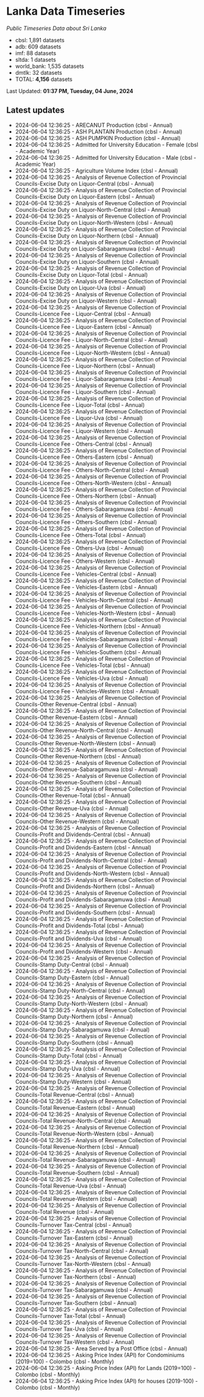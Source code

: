 # Lanka Data Timeseries
*Public Timeseries Data about Sri Lanka*

* cbsl: 1,891 datasets
* adb: 609 datasets
* imf: 88 datasets
* sltda: 1 datasets
* world_bank: 1,535 datasets
* dmtlk: 32 datasets
* TOTAL: **4,156** datasets

Last Updated: **01:37 PM, Tuesday, 04 June, 2024**

## Latest updates

* 2024-06-04 12:36:25 - ARECANUT Production (cbsl - Annual)
* 2024-06-04 12:36:25 - ASH PLANTAIN Production (cbsl - Annual)
* 2024-06-04 12:36:25 - ASH PUMPKIN Production (cbsl - Annual)
* 2024-06-04 12:36:25 - Admitted for University Education - Female (cbsl - Academic Year)
* 2024-06-04 12:36:25 - Admitted for University Education - Male (cbsl - Academic Year)
* 2024-06-04 12:36:25 - Agriculture Volume Index (cbsl - Annual)
* 2024-06-04 12:36:25 - Analysis of Revenue Collection of Provincial Councils-Excise Duty on Liquor-Central (cbsl - Annual)
* 2024-06-04 12:36:25 - Analysis of Revenue Collection of Provincial Councils-Excise Duty on Liquor-Eastern (cbsl - Annual)
* 2024-06-04 12:36:25 - Analysis of Revenue Collection of Provincial Councils-Excise Duty on Liquor-North-Central (cbsl - Annual)
* 2024-06-04 12:36:25 - Analysis of Revenue Collection of Provincial Councils-Excise Duty on Liquor-North-Western (cbsl - Annual)
* 2024-06-04 12:36:25 - Analysis of Revenue Collection of Provincial Councils-Excise Duty on Liquor-Northern (cbsl - Annual)
* 2024-06-04 12:36:25 - Analysis of Revenue Collection of Provincial Councils-Excise Duty on Liquor-Sabaragamuwa (cbsl - Annual)
* 2024-06-04 12:36:25 - Analysis of Revenue Collection of Provincial Councils-Excise Duty on Liquor-Southern (cbsl - Annual)
* 2024-06-04 12:36:25 - Analysis of Revenue Collection of Provincial Councils-Excise Duty on Liquor-Total (cbsl - Annual)
* 2024-06-04 12:36:25 - Analysis of Revenue Collection of Provincial Councils-Excise Duty on Liquor-Uva (cbsl - Annual)
* 2024-06-04 12:36:25 - Analysis of Revenue Collection of Provincial Councils-Excise Duty on Liquor-Western (cbsl - Annual)
* 2024-06-04 12:36:25 - Analysis of Revenue Collection of Provincial Councils-Licence Fee - Liquor-Central (cbsl - Annual)
* 2024-06-04 12:36:25 - Analysis of Revenue Collection of Provincial Councils-Licence Fee - Liquor-Eastern (cbsl - Annual)
* 2024-06-04 12:36:25 - Analysis of Revenue Collection of Provincial Councils-Licence Fee - Liquor-North-Central (cbsl - Annual)
* 2024-06-04 12:36:25 - Analysis of Revenue Collection of Provincial Councils-Licence Fee - Liquor-North-Western (cbsl - Annual)
* 2024-06-04 12:36:25 - Analysis of Revenue Collection of Provincial Councils-Licence Fee - Liquor-Northern (cbsl - Annual)
* 2024-06-04 12:36:25 - Analysis of Revenue Collection of Provincial Councils-Licence Fee - Liquor-Sabaragamuwa (cbsl - Annual)
* 2024-06-04 12:36:25 - Analysis of Revenue Collection of Provincial Councils-Licence Fee - Liquor-Southern (cbsl - Annual)
* 2024-06-04 12:36:25 - Analysis of Revenue Collection of Provincial Councils-Licence Fee - Liquor-Total (cbsl - Annual)
* 2024-06-04 12:36:25 - Analysis of Revenue Collection of Provincial Councils-Licence Fee - Liquor-Uva (cbsl - Annual)
* 2024-06-04 12:36:25 - Analysis of Revenue Collection of Provincial Councils-Licence Fee - Liquor-Western (cbsl - Annual)
* 2024-06-04 12:36:25 - Analysis of Revenue Collection of Provincial Councils-Licence Fee - Others-Central (cbsl - Annual)
* 2024-06-04 12:36:25 - Analysis of Revenue Collection of Provincial Councils-Licence Fee - Others-Eastern (cbsl - Annual)
* 2024-06-04 12:36:25 - Analysis of Revenue Collection of Provincial Councils-Licence Fee - Others-North-Central (cbsl - Annual)
* 2024-06-04 12:36:25 - Analysis of Revenue Collection of Provincial Councils-Licence Fee - Others-North-Western (cbsl - Annual)
* 2024-06-04 12:36:25 - Analysis of Revenue Collection of Provincial Councils-Licence Fee - Others-Northern (cbsl - Annual)
* 2024-06-04 12:36:25 - Analysis of Revenue Collection of Provincial Councils-Licence Fee - Others-Sabaragamuwa (cbsl - Annual)
* 2024-06-04 12:36:25 - Analysis of Revenue Collection of Provincial Councils-Licence Fee - Others-Southern (cbsl - Annual)
* 2024-06-04 12:36:25 - Analysis of Revenue Collection of Provincial Councils-Licence Fee - Others-Total (cbsl - Annual)
* 2024-06-04 12:36:25 - Analysis of Revenue Collection of Provincial Councils-Licence Fee - Others-Uva (cbsl - Annual)
* 2024-06-04 12:36:25 - Analysis of Revenue Collection of Provincial Councils-Licence Fee - Others-Western (cbsl - Annual)
* 2024-06-04 12:36:25 - Analysis of Revenue Collection of Provincial Councils-Licence Fee - Vehicles-Central (cbsl - Annual)
* 2024-06-04 12:36:25 - Analysis of Revenue Collection of Provincial Councils-Licence Fee - Vehicles-Eastern (cbsl - Annual)
* 2024-06-04 12:36:25 - Analysis of Revenue Collection of Provincial Councils-Licence Fee - Vehicles-North-Central (cbsl - Annual)
* 2024-06-04 12:36:25 - Analysis of Revenue Collection of Provincial Councils-Licence Fee - Vehicles-North-Western (cbsl - Annual)
* 2024-06-04 12:36:25 - Analysis of Revenue Collection of Provincial Councils-Licence Fee - Vehicles-Northern (cbsl - Annual)
* 2024-06-04 12:36:25 - Analysis of Revenue Collection of Provincial Councils-Licence Fee - Vehicles-Sabaragamuwa (cbsl - Annual)
* 2024-06-04 12:36:25 - Analysis of Revenue Collection of Provincial Councils-Licence Fee - Vehicles-Southern (cbsl - Annual)
* 2024-06-04 12:36:25 - Analysis of Revenue Collection of Provincial Councils-Licence Fee - Vehicles-Total (cbsl - Annual)
* 2024-06-04 12:36:25 - Analysis of Revenue Collection of Provincial Councils-Licence Fee - Vehicles-Uva (cbsl - Annual)
* 2024-06-04 12:36:25 - Analysis of Revenue Collection of Provincial Councils-Licence Fee - Vehicles-Western (cbsl - Annual)
* 2024-06-04 12:36:25 - Analysis of Revenue Collection of Provincial Councils-Other Revenue-Central (cbsl - Annual)
* 2024-06-04 12:36:25 - Analysis of Revenue Collection of Provincial Councils-Other Revenue-Eastern (cbsl - Annual)
* 2024-06-04 12:36:25 - Analysis of Revenue Collection of Provincial Councils-Other Revenue-North-Central (cbsl - Annual)
* 2024-06-04 12:36:25 - Analysis of Revenue Collection of Provincial Councils-Other Revenue-North-Western (cbsl - Annual)
* 2024-06-04 12:36:25 - Analysis of Revenue Collection of Provincial Councils-Other Revenue-Northern (cbsl - Annual)
* 2024-06-04 12:36:25 - Analysis of Revenue Collection of Provincial Councils-Other Revenue-Sabaragamuwa (cbsl - Annual)
* 2024-06-04 12:36:25 - Analysis of Revenue Collection of Provincial Councils-Other Revenue-Southern (cbsl - Annual)
* 2024-06-04 12:36:25 - Analysis of Revenue Collection of Provincial Councils-Other Revenue-Total (cbsl - Annual)
* 2024-06-04 12:36:25 - Analysis of Revenue Collection of Provincial Councils-Other Revenue-Uva (cbsl - Annual)
* 2024-06-04 12:36:25 - Analysis of Revenue Collection of Provincial Councils-Other Revenue-Western (cbsl - Annual)
* 2024-06-04 12:36:25 - Analysis of Revenue Collection of Provincial Councils-Profit and Dividends-Central (cbsl - Annual)
* 2024-06-04 12:36:25 - Analysis of Revenue Collection of Provincial Councils-Profit and Dividends-Eastern (cbsl - Annual)
* 2024-06-04 12:36:25 - Analysis of Revenue Collection of Provincial Councils-Profit and Dividends-North-Central (cbsl - Annual)
* 2024-06-04 12:36:25 - Analysis of Revenue Collection of Provincial Councils-Profit and Dividends-North-Western (cbsl - Annual)
* 2024-06-04 12:36:25 - Analysis of Revenue Collection of Provincial Councils-Profit and Dividends-Northern (cbsl - Annual)
* 2024-06-04 12:36:25 - Analysis of Revenue Collection of Provincial Councils-Profit and Dividends-Sabaragamuwa (cbsl - Annual)
* 2024-06-04 12:36:25 - Analysis of Revenue Collection of Provincial Councils-Profit and Dividends-Southern (cbsl - Annual)
* 2024-06-04 12:36:25 - Analysis of Revenue Collection of Provincial Councils-Profit and Dividends-Total (cbsl - Annual)
* 2024-06-04 12:36:25 - Analysis of Revenue Collection of Provincial Councils-Profit and Dividends-Uva (cbsl - Annual)
* 2024-06-04 12:36:25 - Analysis of Revenue Collection of Provincial Councils-Profit and Dividends-Western (cbsl - Annual)
* 2024-06-04 12:36:25 - Analysis of Revenue Collection of Provincial Councils-Stamp Duty-Central (cbsl - Annual)
* 2024-06-04 12:36:25 - Analysis of Revenue Collection of Provincial Councils-Stamp Duty-Eastern (cbsl - Annual)
* 2024-06-04 12:36:25 - Analysis of Revenue Collection of Provincial Councils-Stamp Duty-North-Central (cbsl - Annual)
* 2024-06-04 12:36:25 - Analysis of Revenue Collection of Provincial Councils-Stamp Duty-North-Western (cbsl - Annual)
* 2024-06-04 12:36:25 - Analysis of Revenue Collection of Provincial Councils-Stamp Duty-Northern (cbsl - Annual)
* 2024-06-04 12:36:25 - Analysis of Revenue Collection of Provincial Councils-Stamp Duty-Sabaragamuwa (cbsl - Annual)
* 2024-06-04 12:36:25 - Analysis of Revenue Collection of Provincial Councils-Stamp Duty-Southern (cbsl - Annual)
* 2024-06-04 12:36:25 - Analysis of Revenue Collection of Provincial Councils-Stamp Duty-Total (cbsl - Annual)
* 2024-06-04 12:36:25 - Analysis of Revenue Collection of Provincial Councils-Stamp Duty-Uva (cbsl - Annual)
* 2024-06-04 12:36:25 - Analysis of Revenue Collection of Provincial Councils-Stamp Duty-Western (cbsl - Annual)
* 2024-06-04 12:36:25 - Analysis of Revenue Collection of Provincial Councils-Total Revenue-Central (cbsl - Annual)
* 2024-06-04 12:36:25 - Analysis of Revenue Collection of Provincial Councils-Total Revenue-Eastern (cbsl - Annual)
* 2024-06-04 12:36:25 - Analysis of Revenue Collection of Provincial Councils-Total Revenue-North-Central (cbsl - Annual)
* 2024-06-04 12:36:25 - Analysis of Revenue Collection of Provincial Councils-Total Revenue-North-Western (cbsl - Annual)
* 2024-06-04 12:36:25 - Analysis of Revenue Collection of Provincial Councils-Total Revenue-Northern (cbsl - Annual)
* 2024-06-04 12:36:25 - Analysis of Revenue Collection of Provincial Councils-Total Revenue-Sabaragamuwa (cbsl - Annual)
* 2024-06-04 12:36:25 - Analysis of Revenue Collection of Provincial Councils-Total Revenue-Southern (cbsl - Annual)
* 2024-06-04 12:36:25 - Analysis of Revenue Collection of Provincial Councils-Total Revenue-Uva (cbsl - Annual)
* 2024-06-04 12:36:25 - Analysis of Revenue Collection of Provincial Councils-Total Revenue-Western (cbsl - Annual)
* 2024-06-04 12:36:25 - Analysis of Revenue Collection of Provincial Councils-Total Revenue (cbsl - Annual)
* 2024-06-04 12:36:25 - Analysis of Revenue Collection of Provincial Councils-Turnover Tax-Central (cbsl - Annual)
* 2024-06-04 12:36:25 - Analysis of Revenue Collection of Provincial Councils-Turnover Tax-Eastern (cbsl - Annual)
* 2024-06-04 12:36:25 - Analysis of Revenue Collection of Provincial Councils-Turnover Tax-North-Central (cbsl - Annual)
* 2024-06-04 12:36:25 - Analysis of Revenue Collection of Provincial Councils-Turnover Tax-North-Western (cbsl - Annual)
* 2024-06-04 12:36:25 - Analysis of Revenue Collection of Provincial Councils-Turnover Tax-Northern (cbsl - Annual)
* 2024-06-04 12:36:25 - Analysis of Revenue Collection of Provincial Councils-Turnover Tax-Sabaragamuwa (cbsl - Annual)
* 2024-06-04 12:36:25 - Analysis of Revenue Collection of Provincial Councils-Turnover Tax-Southern (cbsl - Annual)
* 2024-06-04 12:36:25 - Analysis of Revenue Collection of Provincial Councils-Turnover Tax-Total (cbsl - Annual)
* 2024-06-04 12:36:25 - Analysis of Revenue Collection of Provincial Councils-Turnover Tax-Uva (cbsl - Annual)
* 2024-06-04 12:36:25 - Analysis of Revenue Collection of Provincial Councils-Turnover Tax-Western (cbsl - Annual)
* 2024-06-04 12:36:25 - Area Served by a Post Office (cbsl - Annual)
* 2024-06-04 12:36:25 - Asking Price Index (API) for Condominiums (2019=100) - Colombo (cbsl - Monthly)
* 2024-06-04 12:36:25 - Asking Price Index (API) for Lands (2019=100) - Colombo (cbsl - Monthly)
* 2024-06-04 12:36:25 - Asking Price Index (API) for houses (2019-100) - Colombo (cbsl - Monthly)